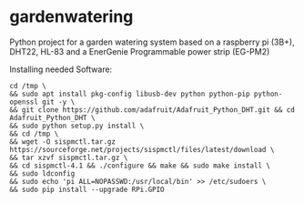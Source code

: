 # gardenwatering
Python project for a garden watering system based on a raspberry pi (3B+), DHT22, HL-83 and a EnerGenie Programmable power strip (EG-PM2)

Installing needed Software:

```
cd /tmp \
&& sudo apt install pkg-config libusb-dev python python-pip python-openssl git -y \
&& git clone https://github.com/adafruit/Adafruit_Python_DHT.git && cd Adafruit_Python_DHT \
&& sudo python setup.py install \
&& cd /tmp \
&& wget -O sispmctl.tar.gz https://sourceforge.net/projects/sispmctl/files/latest/download \
&& tar xzvf sispmctl.tar.gz \
&& cd sispmctl-4.1 && ./configure && make && sudo make install \
&& sudo ldconfig
&& sudo echo 'pi ALL=NOPASSWD:/usr/local/bin' >> /etc/sudoers \
&& sudo pip install --upgrade RPi.GPIO
```